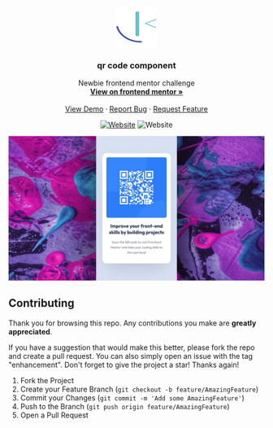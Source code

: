 <div id="top"></div>

<!-- PROJECT LOGO -->
<br />
<div align="center">
  <a href="https://www.frontendmentor.io/profile/Yazdun">
    <img src="images/README/frontend-mentor-seeklogo.com.svg" alt="Logo" width="80" height="80">
  </a>

<h3 align="center">qr code component</h3>

  <p align="center">
    Newbie frontend mentor challenge
    <br />
    <a href="https://www.frontendmentor.io/solutions/simple-but-yet-very-cool-challenge-HOlB49vmd"><strong>View on frontend mentor »</strong></a>
    <br />
    <br />
    <a href="https://yazdun-qr-code.netlify.app/">View Demo</a>
    ·
    <a href="https://github.com/Yazdun/frontend_mentor/issues">Report Bug</a>
    ·
    <a href="https://github.com/Yazdun/frontend_mentor/issues">Request Feature</a>
  </p>

[![Website](https://img.shields.io/website?down_color=critical&down_message=down&label=netlify&logo=netlify&style=for-the-badge&up_color=brightengreen&up_message=active&url=https%3A%2F%2Fyazdun-qr-code.netlify.app/%2F)](https://yazdun-qr-code.netlify.app/)
![Website](https://img.shields.io/website?down_color=blue&down_message=newbie&label=difficulty&logo=frontendmentor&style=for-the-badge&up_color=blue&up_message=newbie&url=https%3A%2F%2Fwww.frontendmentor.io%2F)

</div>

![Preview of the solution](./images/README/screenshot.jpg)

## Contributing

Thank you for browsing this repo. Any contributions you make are **greatly appreciated**.

If you have a suggestion that would make this better, please fork the repo and create a pull request. You can also simply open an issue with the tag "enhancement".
Don't forget to give the project a star! Thanks again!

1. Fork the Project
2. Create your Feature Branch (`git checkout -b feature/AmazingFeature`)
3. Commit your Changes (`git commit -m 'Add some AmazingFeature'`)
4. Push to the Branch (`git push origin feature/AmazingFeature`)
5. Open a Pull Request
